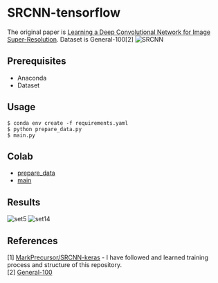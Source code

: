 # SRCNN-tensorflow
The original paper is [Learning a Deep Convolutional Network for Image Super-Resolution](https://arxiv.org/abs/1501.00092). Dataset is General-100[2]
![SRCNN](https://user-images.githubusercontent.com/45455072/82465244-08e5c980-9afa-11ea-8db2-0458af007012.png)  

## Prerequisites
- Anaconda
- Dataset

## Usage
```
$ conda env create -f requirements.yaml
$ python prepare_data.py
$ main.py
```

## Colab
- [prepare_data](https://colab.research.google.com/drive/1hEyPcukzc_K5w2WLS5BFhkOIcMmFbxQa#scrollTo=ErzuyS4tU-3D)
- [main](https://colab.research.google.com/drive/17yuR0DYtRO3S4Ws2OZS-mPMhtH0lQgOS#scrollTo=6Qa3LgnT7X9N)


## Results
![set5](https://user-images.githubusercontent.com/45455072/82467489-ae01a180-9afc-11ea-9513-3b7ba455346f.png)
![set14](https://user-images.githubusercontent.com/45455072/82467631-d5586e80-9afc-11ea-8d90-8d274f4cd1e7.png)


## References
[1] [MarkPrecursor/SRCNN-keras](https://github.com/MarkPrecursor/SRCNN-keras)
    - I have followed and learned training process and structure of this repository.  
[2] [General-100](https://drive.google.com/file/d/0B7tU5Pj1dfCMVVdJelZqV0prWnM/view)
